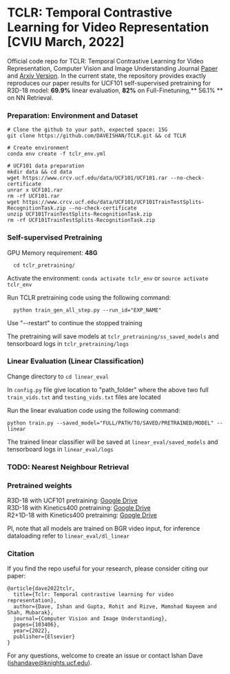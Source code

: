 # TCLR: Temporal Contrastive Learning for Video Representation [CVIU March, 2022]
Official code repo for TCLR: Temporal Contrastive Learning for Video Representation, Computer Vision and Image Understanding Journal [Paper](https://doi.org/10.1016/j.cviu.2022.103406) and [Arxiv Version](https://arxiv.org/abs/2101.07974). In the current state, the repository provides exactly reproduces our paper results for UCF101 self-supervised pretraining for R3D-18 model: **69.9\%** linear evaluation, **82\%** on Full-Finetuning,** 56.1\% ** on NN Retrieval.

### Preparation: Environment and Dataset
```
# Clone the github to your path, expected space: 15G
git clone https://github.com/DAVEISHAN/TCLR.git && cd TCLR

# Create environment
conda env create -f tclr_env.yml

# UCF101 data preparation
mkdir data && cd data
wget https://www.crcv.ucf.edu/data/UCF101/UCF101.rar --no-check-certificate
unrar x UCF101.rar
rm -rf UCF101.rar
wget https://www.crcv.ucf.edu/data/UCF101/UCF101TrainTestSplits-RecognitionTask.zip --no-check-certificate
unzip UCF101TrainTestSplits-RecognitionTask.zip
rm -rf UCF101TrainTestSplits-RecognitionTask.zip
```

### Self-supervised Pretraining

GPU Memory requirement: **48G**

```
  cd tclr_pretraining/
  ```
  
Activate the environment: `conda activate tclr_env` or `source activate tclr_env`

Run TCLR pretraining code using the following command:
```
  python train_gen_all_step.py --run_id="EXP_NAME"
  ```

Use "--restart" to continue the stopped training

The pretraining will save models at `tclr_pretraining/ss_saved_models` and tensorboard logs in `tclr_pretraining/logs`

### Linear Evaluation (Linear Classification)

Change directory to `cd linear_eval`

In `config.py` file give location to "path_folder" where the above two full `train_vids.txt` and `testing_vids.txt` files are located 

Run the linear evaluation code using the following command:

```
python train.py --saved_model="FULL/PATH/TO/SAVED/PRETRAINED/MODEL" --linear
  ```

The trained linear classifier will be saved at `linear_eval/saved_models` and tensorboard logs in `linear_eval/logs`

### TODO: Nearest Neighbour Retrieval

### Pretrained weights
 
R3D-18 with UCF101 pretraining: [Google Drive](https://drive.google.com/file/d/1Y-YmohPPeZKmd8MO_KVYKDNoIbzpjQWV/view?usp=sharing)<br/>R3D-18 with Kinetics400 pretraining: [Google Drive](https://drive.google.com/file/d/1m-u8N18dYFqP9B2JF3dEYOowKg3xDrds/view?usp=sharing)<br/>R2+1D-18 with Kinetics400 pretraining: [Google Drive](https://drive.google.com/file/d/1cuM4vFJA8wDDYmkQeAhwBUDQD0aDGmqD/view?usp=sharing)

Pl, note that all models are trained on BGR video input, for inference dataloading refer to `linear_eval/dl_linear`
 
### Citation
If you find the repo useful for your research, please consider citing our paper: 
```
@article{dave2022tclr,
  title={Tclr: Temporal contrastive learning for video representation},
  author={Dave, Ishan and Gupta, Rohit and Rizve, Mamshad Nayeem and Shah, Mubarak},
  journal={Computer Vision and Image Understanding},
  pages={103406},
  year={2022},
  publisher={Elsevier}
}
```
For any questions, welcome to create an issue or contact Ishan Dave ([ishandave@knights.ucf.edu](mailto:ishandave@knights.ucf.edu)).
